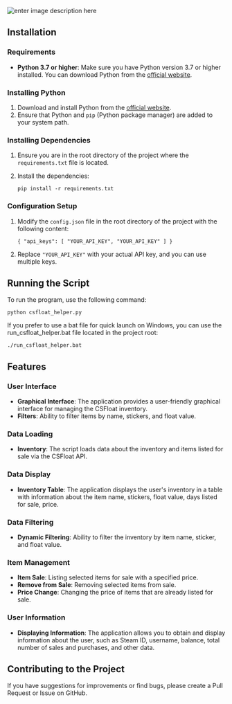 ![enter image description here](https://img001.prntscr.com/file/img001/5jc2VPmeRQSsCN_kEjXa9A.png)
## Installation

### Requirements

-   **Python 3.7 or higher**: Make sure you have Python version 3.7 or higher installed. You can download Python from the [official website](https://www.python.org/).

### Installing Python

1.  Download and install Python from the [official website](https://www.python.org/downloads/).
2.  Ensure that Python and `pip` (Python package manager) are added to your system path.

### Installing Dependencies

1.  Ensure you are in the root directory of the project where the `requirements.txt` file is located.
    
2.  Install the dependencies:
    
    `pip install -r requirements.txt`
    

### Configuration Setup

1.  Modify the `config.json` file in the root directory of the project with the following content:
    
    `{ "api_keys": [ "YOUR_API_KEY", "YOUR_API_KEY" ] }`
    
2.  Replace `"YOUR_API_KEY"` with your actual API key, and you can use multiple keys.
    

## Running the Script

To run the program, use the following command:

`python csfloat_helper.py`

If you prefer to use a bat file for quick launch on Windows, you can use the run_csfloat_helper.bat file located in the project root:

`./run_csfloat_helper.bat`

## Features

### User Interface

-   **Graphical Interface**: The application provides a user-friendly graphical interface for managing the CSFloat inventory.
-   **Filters**: Ability to filter items by name, stickers, and float value.

### Data Loading

-   **Inventory**: The script loads data about the inventory and items listed for sale via the CSFloat API.

### Data Display

-   **Inventory Table**: The application displays the user's inventory in a table with information about the item name, stickers, float value, days listed for sale, price.

### Data Filtering

-   **Dynamic Filtering**: Ability to filter the inventory by item name, sticker, and float value.

### Item Management

-   **Item Sale**: Listing selected items for sale with a specified price.
-   **Remove from Sale**: Removing selected items from sale.
-   **Price Change**: Changing the price of items that are already listed for sale.

### User Information

-   **Displaying Information**: The application allows you to obtain and display information about the user, such as Steam ID, username, balance, total number of sales and purchases, and other data.

## Contributing to the Project

If you have suggestions for improvements or find bugs, please create a Pull Request or Issue on GitHub.
